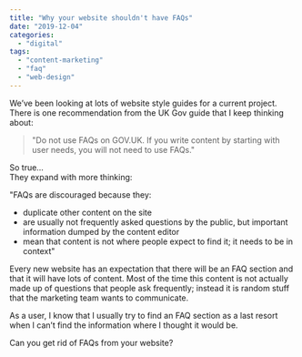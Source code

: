 ```yaml
---
title: "Why your website shouldn't have FAQs"
date: "2019-12-04"
categories: 
  - "digital"
tags: 
  - "content-marketing"
  - "faq"
  - "web-design"
---
```


We’ve been looking at lots of website style guides for a current project. There is one recommendation from the UK Gov guide that I keep thinking about:

> "Do not use FAQs on GOV.UK. If you write content by starting with user needs, you will not need to use FAQs."

So true…  
They expand with more thinking:

"FAQs are discouraged because they:

- duplicate other content on the site
- are usually not frequently asked questions by the public, but important information dumped by the content editor
- mean that content is not where people expect to find it; it needs to be in context"

Every new website has an expectation that there will be an FAQ section and that it will have lots of content. Most of the time this content is not actually made up of questions that people ask frequently; instead it is random stuff that the marketing team wants to communicate.

As a user, I know that I usually try to find an FAQ section as a last resort when I can’t find the information where I thought it would be.

Can you get rid of FAQs from your website?
